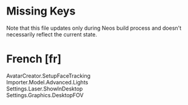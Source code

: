 # Missing Keys
Note that this file updates only during Neos build process and doesn't necessarily reflect the current state.

# French [fr]
AvatarCreator.SetupFaceTracking  
Importer.Model.Advanced.Lights  
Settings.Laser.ShowInDesktop  
Settings.Graphics.DesktopFOV  

